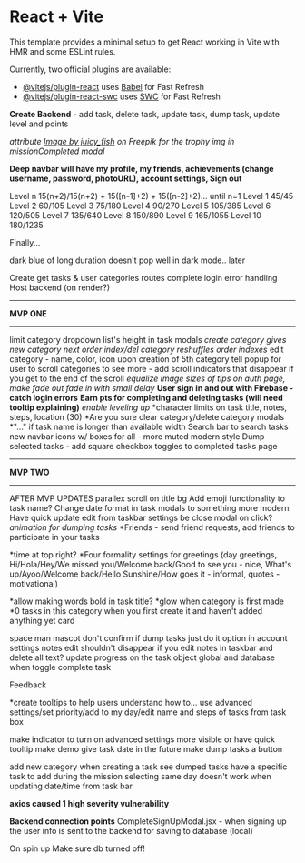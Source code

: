 # React + Vite

This template provides a minimal setup to get React working in Vite with HMR and some ESLint rules.

Currently, two official plugins are available:

- [@vitejs/plugin-react](https://github.com/vitejs/vite-plugin-react/blob/main/packages/plugin-react/README.md) uses [Babel](https://babeljs.io/) for Fast Refresh
- [@vitejs/plugin-react-swc](https://github.com/vitejs/vite-plugin-react-swc) uses [SWC](https://swc.rs/) for Fast Refresh



**<!-- Potential features and add-ons -->**
<!-- *Capitalize first letter of task name for the user in case they forgot to - steps as well! -->
<!-- *Advanced settings toggle stays simple/advanced until you change it again -->
<!-- *Are you sure before deleting a task -->
<!-- *Make TaskBox component -->
<!-- **Quick update task functions - need time and category** -->
<!-- **Edit task modal if you want to change everything at once - need to complete update function** -->
<!-- **Create pages for each category that holds tasks of that category - may have to create running counts for each category and tasktype (priority/completed etc.) as you update tasks** -->
<!-- **Task completion strikes out task - struck out task stays at the bottom of the list but not indicated in # tasks to complete in that category - second map after primary one listing completed tasks in the category** -->
<!-- *Put tasks list into DataContext to access app wide -->
<!-- **id in task objects must rearrange when deleting a task!** -->
<!-- *change background - click bg pic to cycle over -->
<!-- *Create your own category -->
<!-- *Delete a category -->
**Create Backend** - add task, delete task, update task, dump task, update level and points
<!-- error message not sure if meaningful(SAWarning: Object of type <Task> not in session, add operation along 'Step.task' won't proceed)
  db.session.commit() -->
<!-- *Welcome to Demo mode - w instructions on what you can do* -->
<!-- *category of newly created tasks = allTasks??* -->
<!-- change no category to none -->
*attribute <a href="https://www.freepik.com/free-vector/trophy-flat-style_73897148.htm#query=trophy%20png&position=3&from_view=keyword&track=ais&uuid=007cb5db-57b1-420e-a773-9e90c9bd46a0">Image by juicy_fish</a> on Freepik for the trophy img in missionCompleted modal*
<!-- *add my day to full tray icons* -->
<!-- **Theme settings - Dark mode toggle** -->
<!-- open create category from task modals -->
<!-- only show priority popup when create task not when log in - cut off by carousel window (title section + tasks need to go in carousel window) -->
**Deep navbar will have my profile, my friends, achievements (change username, password, photoURL), account settings, Sign out**
<!-- **create dumped key and arr for dumped tasks* - *dump folder that you can restore tasks from-remove myDay, remove progress, add completed date, add points earned** -->
<!-- *create level key* -->
Level n 15(n+2)/15(n+2) + 15([n-1]+2) + 15([n-2]+2)... until n=1
Level 1 45/45
Level 2 60/105
Level 3 75/180
Level 4 90/270
Level 5 105/385
Level 6 120/505
Level 7 135/640
Level 8 150/890
Level 9 165/1055
Level 10 180/1235

Finally...
<!-- clear am pm when clearing time (make timeOfDay > "AM" or "PM") - not needed. Time updated problem solved -->
<!-- update dump task screenshot in mission modal to dump selected tasks -->
<!-- 810 sunrise not responding with completion -->
dark blue of long duration doesn't pop well in dark mode.. later
<!-- when updating task from edit modal - if nothing is changed, when hitting update the time delivered back to the task is messed up -->
Create get tasks & user categories routes
complete login error handling
Host backend (on render?)

<!-- *make 2nd category list scrollable -->
<!-- *confetti for final mission completed?* - nahhh -->
<!-- are you sure modal for task dumping -->
<!-- *remove it would be cool textarea from feedback modal* -->
<!-- *not all tasks completed but mission still getting completed ??* -->
<!-- *photoURL nullable, backup render if no photoURL -->
<!-- *add time created key to tasks - not needed, initial frontend task list is based on chrono -->
<!-- *Add participants to create/edit task modals - between Notes and date/time! OR next to cancel button in the bott-right -->
<!-- *make + Add steps button fade out if 5 steps already added -->
*******
**MVP ONE**
*******
limit category dropdown list's height in task modals
*create category gives new category next order index/del category reshuffles order indexes*
edit category - name, color, icon
upon creation of 5th category tell popup for user to scroll categories to see more - add scroll indicators that disappear if you get to the end of the scroll
*equalize image sizes of tips on auth page, make fade out fade in with small delay*
**User sign in and out with Firebase - catch login errors**
**Earn pts for completing and deleting tasks (will need tooltip explaining)**
*enable leveling up*
*character limits on task title, notes, steps, location (30)
*Are you sure clear category/delete category modals
*"..." if task name is longer than available width
Search bar to search tasks
new navbar icons w/ boxes for all - more muted modern style
Dump selected tasks - add square checkbox toggles to completed tasks page
*******
**MVP TWO**
*******

AFTER MVP UPDATES
parallex scroll on title bg
Add emoji functionality to task name? 
Change date format in task modals to something more modern
Have quick update edit from taskbar settings be close modal on click?
*animation for dumping tasks*
*Friends - send friend requests, add friends to participate in your tasks
<!-- **Make the column title area fixed when scrolling** -->
*time at top right?
*Four formality settings for greetings (day greetings, Hi/Hola/Hey/We missed you/Welcome back/Good to see you - nice, What's up/Ayoo/Welcome back/Hello Sunshine/How goes it - informal, quotes - motivational)
<!-- *slide title text in? -->
<!-- *diff color backgrounds for list headers -->
*allow making words bold in task title?
*glow when category is first made
*0 tasks in this category when you first create it and haven't added anything yet card
<!-- *make time picker w/o 0 in front of time -->
space man mascot
don't confirm if dump tasks just do it option in account settings
notes edit shouldn't disappear if you edit notes in taskbar and delete all text?
update progress on the task object global and database when toggle complete task


Feedback
<!-- *Make AM/PM drop down separate selection (meet user expectations) -->
<!-- *Make priority btn bolder when inactive -->
*create tooltips to help users understand how to... use advanced settings/set priority/add to my day/edit name and steps of tasks from task box
<!-- make priority button on task bar more visible -->
make indicator to turn on advanced settings more visible or have quick tooltip
make demo give task date in the future
make dump tasks a button
<!-- hit enter to confirm a step and add a new one -->
add new category when creating a task
see dumped tasks
have a specific task to add during the mission
selecting same day doesn't work when updating date/time from task bar


**axios caused 1 high severity vulnerability**

**Backend connection points**
CompleteSignUpModal.jsx - when signing up the user info is sent to the backend for saving to database (local)

On spin up
Make sure db turned off!